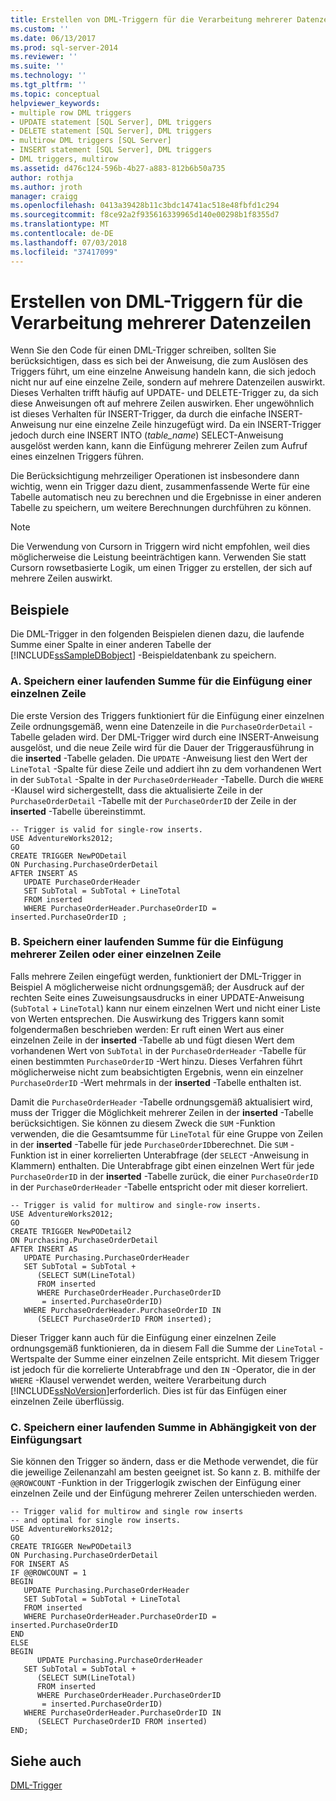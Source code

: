 ```yaml
---
title: Erstellen von DML-Triggern für die Verarbeitung mehrerer Datenzeilen | Microsoft Dokumentation
ms.custom: ''
ms.date: 06/13/2017
ms.prod: sql-server-2014
ms.reviewer: ''
ms.suite: ''
ms.technology: ''
ms.tgt_pltfrm: ''
ms.topic: conceptual
helpviewer_keywords:
- multiple row DML triggers
- UPDATE statement [SQL Server], DML triggers
- DELETE statement [SQL Server], DML triggers
- multirow DML triggers [SQL Server]
- INSERT statement [SQL Server], DML triggers
- DML triggers, multirow
ms.assetid: d476c124-596b-4b27-a883-812b6b50a735
author: rothja
ms.author: jroth
manager: craigg
ms.openlocfilehash: 0413a39428b11c3bdc14741ac518e48fbfd1c294
ms.sourcegitcommit: f8ce92a2f935616339965d140e00298b1f8355d7
ms.translationtype: MT
ms.contentlocale: de-DE
ms.lasthandoff: 07/03/2018
ms.locfileid: "37417099"
---
```

# <a name="create-dml-triggers-to-handle-multiple-rows-of-data"></a>Erstellen von DML-Triggern für die Verarbeitung mehrerer Datenzeilen
  Wenn Sie den Code für einen DML-Trigger schreiben, sollten Sie berücksichtigen, dass es sich bei der Anweisung, die zum Auslösen des Triggers führt, um eine einzelne Anweisung handeln kann, die sich jedoch nicht nur auf eine einzelne Zeile, sondern auf mehrere Datenzeilen auswirkt. Dieses Verhalten trifft häufig auf UPDATE- und DELETE-Trigger zu, da sich diese Anweisungen oft auf mehrere Zeilen auswirken. Eher ungewöhnlich ist dieses Verhalten für INSERT-Trigger, da durch die einfache INSERT-Anweisung nur eine einzelne Zeile hinzugefügt wird. Da ein INSERT-Trigger jedoch durch eine INSERT INTO (*table_name*) SELECT-Anweisung ausgelöst werden kann, kann die Einfügung mehrerer Zeilen zum Aufruf eines einzelnen Triggers führen.  
  
 Die Berücksichtigung mehrzeiliger Operationen ist insbesondere dann wichtig, wenn ein Trigger dazu dient, zusammenfassende Werte für eine Tabelle automatisch neu zu berechnen und die Ergebnisse in einer anderen Tabelle zu speichern, um weitere Berechnungen durchführen zu können.  
  
> [!NOTE]  
>  Die Verwendung von Cursorn in Triggern wird nicht empfohlen, weil dies möglicherweise die Leistung beeinträchtigen kann. Verwenden Sie statt Cursorn rowsetbasierte Logik, um einen Trigger zu erstellen, der sich auf mehrere Zeilen auswirkt.  
  
## <a name="examples"></a>Beispiele  
 Die DML-Trigger in den folgenden Beispielen dienen dazu, die laufende Summe einer Spalte in einer anderen Tabelle der [!INCLUDE[ssSampleDBobject](../../includes/sssampledbobject-md.md)] -Beispieldatenbank zu speichern.  
  
### <a name="a-storing-a-running-total-for-a-single-row-insert"></a>A. Speichern einer laufenden Summe für die Einfügung einer einzelnen Zeile  
 Die erste Version des Triggers funktioniert für die Einfügung einer einzelnen Zeile ordnungsgemäß, wenn eine Datenzeile in die `PurchaseOrderDetail` -Tabelle geladen wird. Der DML-Trigger wird durch eine INSERT-Anweisung ausgelöst, und die neue Zeile wird für die Dauer der Triggerausführung in die **inserted** -Tabelle geladen. Die `UPDATE` -Anweisung liest den Wert der `LineTotal` -Spalte für diese Zeile und addiert ihn zu dem vorhandenen Wert in der `SubTotal` -Spalte in der `PurchaseOrderHeader` -Tabelle. Durch die `WHERE` -Klausel wird sichergestellt, dass die aktualisierte Zeile in der `PurchaseOrderDetail` -Tabelle mit der `PurchaseOrderID` der Zeile in der **inserted** -Tabelle übereinstimmt.  
  
```  
-- Trigger is valid for single-row inserts.  
USE AdventureWorks2012;  
GO  
CREATE TRIGGER NewPODetail  
ON Purchasing.PurchaseOrderDetail  
AFTER INSERT AS  
   UPDATE PurchaseOrderHeader  
   SET SubTotal = SubTotal + LineTotal  
   FROM inserted  
   WHERE PurchaseOrderHeader.PurchaseOrderID = inserted.PurchaseOrderID ;  
```  
  
### <a name="b-storing-a-running-total-for-a-multirow-or-single-row-insert"></a>B. Speichern einer laufenden Summe für die Einfügung mehrerer Zeilen oder einer einzelnen Zeile  
 Falls mehrere Zeilen eingefügt werden, funktioniert der DML-Trigger in Beispiel A möglicherweise nicht ordnungsgemäß; der Ausdruck auf der rechten Seite eines Zuweisungsausdrucks in einer UPDATE-Anweisung (`SubTotal` + `LineTotal`) kann nur einem einzelnen Wert und nicht einer Liste von Werten entsprechen. Die Auswirkung des Triggers kann somit folgendermaßen beschrieben werden: Er ruft einen Wert aus einer einzelnen Zeile in der **inserted** -Tabelle ab und fügt diesen Wert dem vorhandenen Wert von `SubTotal` in der `PurchaseOrderHeader` -Tabelle für einen bestimmten `PurchaseOrderID` -Wert hinzu. Dieses Verfahren führt möglicherweise nicht zum beabsichtigten Ergebnis, wenn ein einzelner `PurchaseOrderID` -Wert mehrmals in der **inserted** -Tabelle enthalten ist.  
  
 Damit die `PurchaseOrderHeader` -Tabelle ordnungsgemäß aktualisiert wird, muss der Trigger die Möglichkeit mehrerer Zeilen in der **inserted** -Tabelle berücksichtigen. Sie können zu diesem Zweck die `SUM` -Funktion verwenden, die die Gesamtsumme für `LineTotal` für eine Gruppe von Zeilen in der **inserted** -Tabelle für jede `PurchaseOrderID`berechnet. Die `SUM` -Funktion ist in einer korrelierten Unterabfrage (der `SELECT` -Anweisung in Klammern) enthalten. Die Unterabfrage gibt einen einzelnen Wert für jede `PurchaseOrderID` in der **inserted** -Tabelle zurück, die einer `PurchaseOrderID` in der `PurchaseOrderHeader` -Tabelle entspricht oder mit dieser korreliert.  
  
```  
-- Trigger is valid for multirow and single-row inserts.  
USE AdventureWorks2012;  
GO  
CREATE TRIGGER NewPODetail2  
ON Purchasing.PurchaseOrderDetail  
AFTER INSERT AS  
   UPDATE Purchasing.PurchaseOrderHeader  
   SET SubTotal = SubTotal +   
      (SELECT SUM(LineTotal)  
      FROM inserted  
      WHERE PurchaseOrderHeader.PurchaseOrderID  
       = inserted.PurchaseOrderID)  
   WHERE PurchaseOrderHeader.PurchaseOrderID IN  
      (SELECT PurchaseOrderID FROM inserted);  
```  
  
 Dieser Trigger kann auch für die Einfügung einer einzelnen Zeile ordnungsgemäß funktionieren, da in diesem Fall die Summe der `LineTotal` -Wertspalte der Summe einer einzelnen Zeile entspricht. Mit diesem Trigger ist jedoch für die korrelierte Unterabfrage und den `IN` -Operator, die in der `WHERE` -Klausel verwendet werden, weitere Verarbeitung durch [!INCLUDE[ssNoVersion](../../includes/ssnoversion-md.md)]erforderlich. Dies ist für das Einfügen einer einzelnen Zeile überflüssig.  
  
### <a name="c-storing-a-running-total-based-on-the-type-of-insert"></a>C. Speichern einer laufenden Summe in Abhängigkeit von der Einfügungsart  
 Sie können den Trigger so ändern, dass er die Methode verwendet, die für die jeweilige Zeilenanzahl am besten geeignet ist. So kann z. B. mithilfe der `@@ROWCOUNT` -Funktion in der Triggerlogik zwischen der Einfügung einer einzelnen Zeile und der Einfügung mehrerer Zeilen unterschieden werden.  
  
```  
-- Trigger valid for multirow and single row inserts  
-- and optimal for single row inserts.  
USE AdventureWorks2012;  
GO  
CREATE TRIGGER NewPODetail3  
ON Purchasing.PurchaseOrderDetail  
FOR INSERT AS  
IF @@ROWCOUNT = 1  
BEGIN  
   UPDATE Purchasing.PurchaseOrderHeader  
   SET SubTotal = SubTotal + LineTotal  
   FROM inserted  
   WHERE PurchaseOrderHeader.PurchaseOrderID = inserted.PurchaseOrderID  
END  
ELSE  
BEGIN  
      UPDATE Purchasing.PurchaseOrderHeader  
   SET SubTotal = SubTotal +   
      (SELECT SUM(LineTotal)  
      FROM inserted  
      WHERE PurchaseOrderHeader.PurchaseOrderID  
       = inserted.PurchaseOrderID)  
   WHERE PurchaseOrderHeader.PurchaseOrderID IN  
      (SELECT PurchaseOrderID FROM inserted)  
END;  
```  
  
## <a name="see-also"></a>Siehe auch  
 [DML-Trigger](dml-triggers.md)  
  
  
